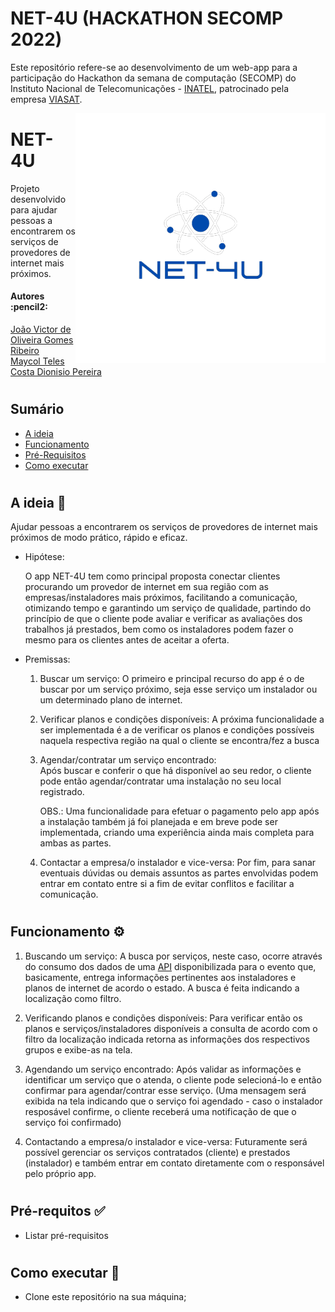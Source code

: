 # NET-4U (HACKATHON SECOMP 2022)
Este repositório refere-se ao desenvolvimento de um web-app para a participação do Hackathon da semana de computação (SECOMP) do Instituto Nacional de Telecomunicações - [INATEL](https://inatel.br/home/), patrocinado pela empresa [VIASAT](https://www.viasat.com/pt-br/).

<img src="App/static/styles/assets/logo_azul.png" align="right" width="400">

# NET-4U
Projeto desenvolvido para ajudar pessoas a encontrarem os serviços de provedores de internet mais próximos.

<h4 align="left"> 
	Autores :pencil2:
</h4>

<p align="left">
 <a href="https://github.com/jvoliveirag">João Victor de Oliveira Gomes Ribeiro<br></a> 
 <a href="https://github.com/MaycolTeles">Maycol Teles Costa Dionisio Pereira</a>
</p>

#

## Sumário
* [A ideia](#A-ideia)
* [Funcionamento](#Funcionamento)
* [Pré-Requisitos](#Pré-requisitos)
* [Como executar](#Como-executar)

#

## A ideia :pencil: <a name="A-ideia"></a> 

Ajudar pessoas a encontrarem os serviços de provedores de internet mais próximos de modo prático, rápido e eficaz.

* Hipótese:

	O app NET-4U tem como principal proposta conectar clientes procurando um provedor de internet em sua região com as empresas/instaladores mais próximos, facilitando a comunicação, otimizando tempo e garantindo um serviço de qualidade, partindo do princípio de que o cliente pode avaliar e verificar as avaliações dos trabalhos já prestados, bem como os instaladores podem fazer o mesmo para os clientes antes de aceitar a oferta.

* Premissas:

	1. Buscar um serviço:
		O primeiro e principal recurso do app é o de buscar por um serviço próximo, seja esse serviço um instalador ou um determinado plano de internet.

    2. Verificar planos e condições disponíveis:
		A próxima funcionalidade a ser implementada é a de verificar os planos e condições possíveis naquela respectiva região na qual o cliente se encontra/fez a busca

	3. Agendar/contratar um serviço encontrado:  
		Após buscar e conferir o que há disponível ao seu redor, o cliente pode então agendar/contratar uma instalação no seu local registrado.

		OBS.: Uma funcionalidade para efetuar o pagamento pelo app após a instalação também já foi planejada e em breve pode ser implementada, criando uma experiência ainda mais completa para ambas as partes.

    4. Contactar a empresa/o instalador e vice-versa:
		Por fim, para sanar eventuais dúvidas ou demais assuntos as partes envolvidas podem entrar em contato entre si a fim de evitar conflitos e facilitar a comunicação.

#

## Funcionamento :gear: <a name="Funcionamento"></a>

1. Buscando um serviço:
	A busca por serviços, neste caso, ocorre através do consumo dos dados de uma [API](https://cookie-submarine-e90.notion.site/Rotas-da-API-e790b9219bb44a33a7ec07b5d2cbb613) disponibilizada para o evento que, basicamente, entrega informações pertinentes aos instaladores e planos de internet de acordo o estado. A busca é feita indicando a localização como filtro.
	
2. Verificando planos e condições disponíveis:
	Para verificar então os planos e serviços/instaladores disponíveis a consulta de acordo com o filtro da localização indicada retorna as informações dos respectivos grupos e exibe-as na tela.

3. Agendando um serviço encontrado:
	Após validar as informações e identificar um serviço que o atenda, o cliente pode selecioná-lo e então confirmar para agendar/contrar esse serviço. (Uma mensagem será exibida na tela indicando que o serviço foi agendado - caso o instalador resposável confirme, o cliente receberá uma notificação de que o serviço foi confirmado)

4. Contactando a empresa/o instalador e vice-versa:
	Futuramente será possível gerenciar os serviços contratados (cliente) e prestados (instalador) e também entrar em contato diretamente com o responsável pelo próprio app.
#

## Pré-requitos :white_check_mark: <a name="Pré-requisitos"></a>
* Listar pré-requisitos

#

## Como executar :rocket: <a name="Como-executar"></a>
* Clone este repositório na sua máquina;

#
